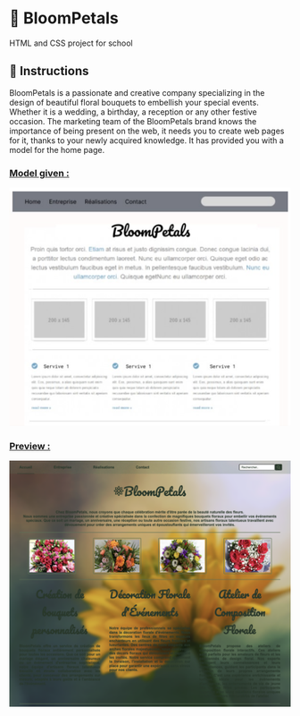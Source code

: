  # 🌸 BloomPetals
 HTML and CSS project for school 


 ## 📝 Instructions
BloomPetals is a passionate and creative company specializing in the
design of beautiful floral bouquets to embellish your
special events. Whether it is a wedding, a birthday, a reception or any
other festive occasion.
The marketing team of the BloomPetals brand knows the importance of
being present on the web, it needs you to create web pages for it, thanks
to your newly acquired knowledge. It has provided you with a model for the home page.


### <u>Model given :</u>
![BloomPetals model](./model.png)


### <u>Preview :</u>
![BloomPetals](./preview.png)
